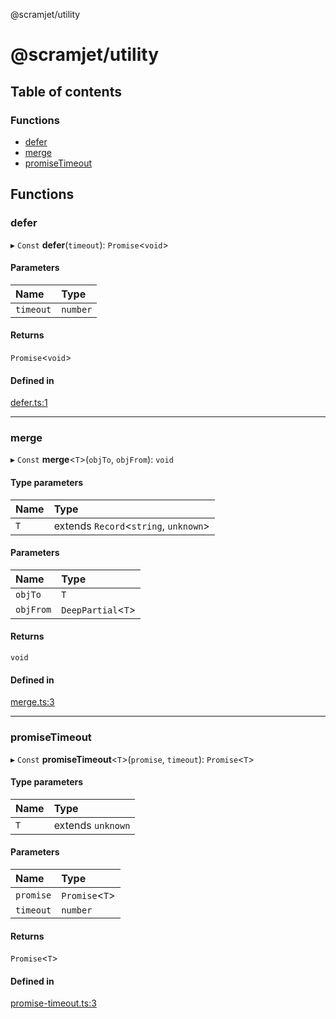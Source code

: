 @scramjet/utility

# @scramjet/utility

## Table of contents

### Functions

- [defer](README.md#defer)
- [merge](README.md#merge)
- [promiseTimeout](README.md#promisetimeout)

## Functions

### defer

▸ `Const` **defer**(`timeout`): `Promise`<`void`\>

#### Parameters

| Name | Type |
| :------ | :------ |
| `timeout` | `number` |

#### Returns

`Promise`<`void`\>

#### Defined in

[defer.ts:1](https://github.com/scramjet-cloud-platform/scramjet-csi-dev/blob/HEAD/packages/utility/src/defer.ts#L1)

___

### merge

▸ `Const` **merge**<`T`\>(`objTo`, `objFrom`): `void`

#### Type parameters

| Name | Type |
| :------ | :------ |
| `T` | extends `Record`<`string`, `unknown`\> |

#### Parameters

| Name | Type |
| :------ | :------ |
| `objTo` | `T` |
| `objFrom` | `DeepPartial`<`T`\> |

#### Returns

`void`

#### Defined in

[merge.ts:3](https://github.com/scramjet-cloud-platform/scramjet-csi-dev/blob/HEAD/packages/utility/src/merge.ts#L3)

___

### promiseTimeout

▸ `Const` **promiseTimeout**<`T`\>(`promise`, `timeout`): `Promise`<`T`\>

#### Type parameters

| Name | Type |
| :------ | :------ |
| `T` | extends `unknown` |

#### Parameters

| Name | Type |
| :------ | :------ |
| `promise` | `Promise`<`T`\> |
| `timeout` | `number` |

#### Returns

`Promise`<`T`\>

#### Defined in

[promise-timeout.ts:3](https://github.com/scramjet-cloud-platform/scramjet-csi-dev/blob/HEAD/packages/utility/src/promise-timeout.ts#L3)
